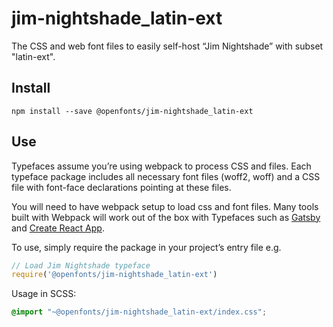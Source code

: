 
# jim-nightshade_latin-ext

The CSS and web font files to easily self-host “Jim Nightshade” with subset "latin-ext".

## Install

`npm install --save @openfonts/jim-nightshade_latin-ext`

## Use

Typefaces assume you’re using webpack to process CSS and files. Each typeface
package includes all necessary font files (woff2, woff) and a CSS file with
font-face declarations pointing at these files.

You will need to have webpack setup to load css and font files. Many tools built
with Webpack will work out of the box with Typefaces such as [Gatsby](https://github.com/gatsbyjs/gatsby)
and [Create React App](https://github.com/facebookincubator/create-react-app).

To use, simply require the package in your project’s entry file e.g.

```javascript
// Load Jim Nightshade typeface
require('@openfonts/jim-nightshade_latin-ext')
```

Usage in SCSS:
```scss
@import "~@openfonts/jim-nightshade_latin-ext/index.css";
```
